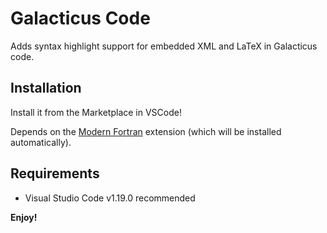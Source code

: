# Galacticus Code

Adds syntax highlight support for embedded XML and LaTeX in Galacticus code.

## Installation

Install it from the Marketplace in VSCode!

Depends on the [Modern Fortran](https://marketplace.visualstudio.com/items?itemName=fortran-lang.linter-gfortran) extension (which will be installed automatically).

## Requirements

* Visual Studio Code v1.19.0 recommended

**Enjoy!**
